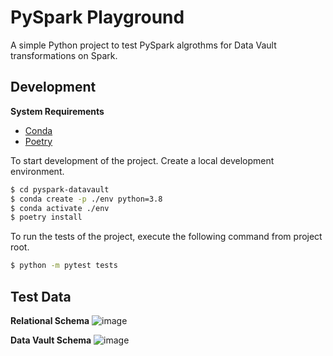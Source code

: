 # PySpark Playground

A simple Python project to test PySpark algrothms for Data Vault transformations on Spark.

## Development

**System Requirements**

- [Conda](https://docs.conda.io/en/latest/miniconda.html)
- [Poetry](https://python-poetry.org/)

To start development of the project. Create a local development environment.

```bash
$ cd pyspark-datavault
$ conda create -p ./env python=3.8
$ conda activate ./env
$ poetry install
```

To run the tests of the project, execute the following command from project root.

```bash
$ python -m pytest tests
```

## Test Data
**Relational Schema**
![image](https://user-images.githubusercontent.com/62486916/153193425-a8337124-6ac6-441c-be21-f402025bb7af.png)

**Data Vault Schema**
![image](https://user-images.githubusercontent.com/62486916/153193456-639ae7a1-8d07-439e-aceb-679da637ed2f.png)
